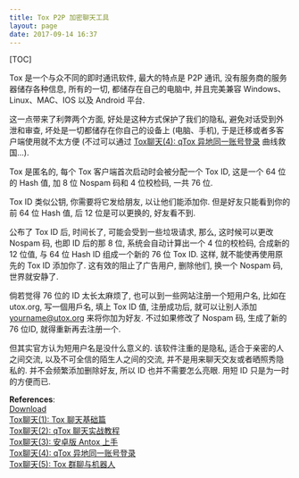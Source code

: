 ```yaml
---
title: Tox P2P 加密聊天工具
layout: page
date: 2017-09-14 16:37
---
```


[TOC]

Tox 是一个与众不同的即时通讯软件, 最大的特点是 P2P 通讯, 没有服务商的服务器储存各种信息, 所有的一切, 都储存在自己的电脑中, 并且完美兼容 Windows、Linux、MAC、IOS 以及 Android 平台.

这一点带来了利弊两个方面, 好处是这种方式保护了我们的隐私, 避免对话受到外泄和审查, 坏处是一切都储存在你自己的设备上 (电脑、手机), 于是迁移或者多客户端使用就不太方便 (不过可以通过 [Tox聊天(4): qTox 异地同一账号登录](http://www.mintos.org/skill/qtox-switch-devices.html) 曲线救国...).

Tox 是匿名的, 每个 Tox 客户端首次启动时会被分配一个 Tox ID, 这是一个 64 位的 Hash 值, 加 8 位 Nospam 码和 4 位校检码, 一共 76 位.

Tox ID 类似公钥, 你需要将它发给朋友, 以让他们能添加你. 但是好友只能看到你的前 64 位 Hash 值, 后 12 位是可以更换的, 好友看不到.

公布了 Tox ID 后, 时间长了, 可能会受到一些垃圾请求, 那么, 这时候可以更改 Nospam 码, 也即 ID 后的那 8 位, 系统会自动计算出一个 4 位的校检码, 合成新的 12 位值, 与 64 位 Hash ID 组成一个新的 76 位 Tox ID. 这样, 就不能使再使用原先的 Tox ID 添加你了. 这有效的阻止了广告用户, 删除他们, 换一个 Nospam 码, 世界就安静了.

倘若觉得 76 位的 ID 太长太麻烦了, 也可以到一些网站注册一个短用户名, 比如在 utox.org, 写一個用戶名, 填上 Tox ID 值, 注册成功后, 就可以让别人添加 yourname@utox.org 来将你加为好友. 不过如果修改了 Nospam 码, 生成了新的 76 位ID, 就得重新再去注册一个.

但其实官方认为短用户名是没什么意义的. 该软件注重的是隐私, 适合于亲密的人之间交流, 以及不可全信的陌生人之间的交流, 并不是用来聊天交友或者晒照秀隐私的. 并不会频繁添加删除好友, 所以 ID 也并不需要怎么亮眼. 用短 ID 只是为一时的方便而已.

**References**:<br>
[Download](https://tox.chat/download.html)<br>
[Tox聊天(1): Tox 聊天基础篇](http://www.mintos.org/skill/tox-intro.html)<br>
[Tox聊天(2): qTox 聊天实战教程](http://www.mintos.org/skill/qtox-manual.html)<br>
[Tox聊天(3): 安卓版 Antox 上手](http://www.mintos.org/skill/tox-antox-manual.html)<br>
[Tox聊天(4): qTox 异地同一账号登录](http://www.mintos.org/skill/qtox-switch-devices.html)<br>
[Tox聊天(5): Tox 群聊与机器人](http://www.mintos.org/skill/tox-group-robot.html)
